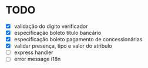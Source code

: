 # TODO
- [x] validação do dígito verificador
- [x] especificação boleto título bancário
- [x] especificação boleto pagamento de concessionárias
- [x] validar presença, tipo e valor do atribulo
- [ ] express handler
- [ ] error message i18n